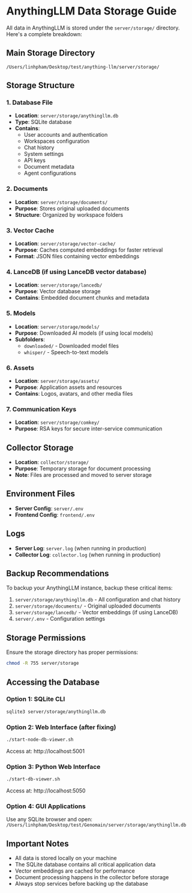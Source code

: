 # AnythingLLM Data Storage Guide

All data in AnythingLLM is stored under the `server/storage/` directory. Here's a complete breakdown:

## Main Storage Directory
`/Users/linhpham/Desktop/test/anything-llm/server/storage/`

## Storage Structure

### 1. **Database File**
- **Location**: `server/storage/anythingllm.db`
- **Type**: SQLite database
- **Contains**:
  - User accounts and authentication
  - Workspaces configuration
  - Chat history
  - System settings
  - API keys
  - Document metadata
  - Agent configurations

### 2. **Documents**
- **Location**: `server/storage/documents/`
- **Purpose**: Stores original uploaded documents
- **Structure**: Organized by workspace folders

### 3. **Vector Cache**
- **Location**: `server/storage/vector-cache/`
- **Purpose**: Caches computed embeddings for faster retrieval
- **Format**: JSON files containing vector embeddings

### 4. **LanceDB** (if using LanceDB vector database)
- **Location**: `server/storage/lancedb/`
- **Purpose**: Vector database storage
- **Contains**: Embedded document chunks and metadata

### 5. **Models**
- **Location**: `server/storage/models/`
- **Purpose**: Downloaded AI models (if using local models)
- **Subfolders**:
  - `downloaded/` - Downloaded model files
  - `whisper/` - Speech-to-text models

### 6. **Assets**
- **Location**: `server/storage/assets/`
- **Purpose**: Application assets and resources
- **Contains**: Logos, avatars, and other media files

### 7. **Communication Keys**
- **Location**: `server/storage/comkey/`
- **Purpose**: RSA keys for secure inter-service communication

## Collector Storage
- **Location**: `collector/storage/`
- **Purpose**: Temporary storage for document processing
- **Note**: Files are processed and moved to server storage

## Environment Files
- **Server Config**: `server/.env`
- **Frontend Config**: `frontend/.env`

## Logs
- **Server Log**: `server.log` (when running in production)
- **Collector Log**: `collector.log` (when running in production)

## Backup Recommendations

To backup your AnythingLLM instance, backup these critical items:
1. `server/storage/anythingllm.db` - All configuration and chat history
2. `server/storage/documents/` - Original uploaded documents
3. `server/storage/lancedb/` - Vector embeddings (if using LanceDB)
4. `server/.env` - Configuration settings

## Storage Permissions

Ensure the storage directory has proper permissions:
```bash
chmod -R 755 server/storage
```

## Accessing the Database

### Option 1: SQLite CLI
```bash
sqlite3 server/storage/anythingllm.db
```

### Option 2: Web Interface (after fixing)
```bash
./start-node-db-viewer.sh
```
Access at: http://localhost:5001

### Option 3: Python Web Interface
```bash
./start-db-viewer.sh
```
Access at: http://localhost:5050

### Option 4: GUI Applications
Use any SQLite browser and open:
`/Users/linhpham/Desktop/test/Genomain/server/storage/anythingllm.db`

## Important Notes

- All data is stored locally on your machine
- The SQLite database contains all critical application data
- Vector embeddings are cached for performance
- Document processing happens in the collector before storage
- Always stop services before backing up the database
